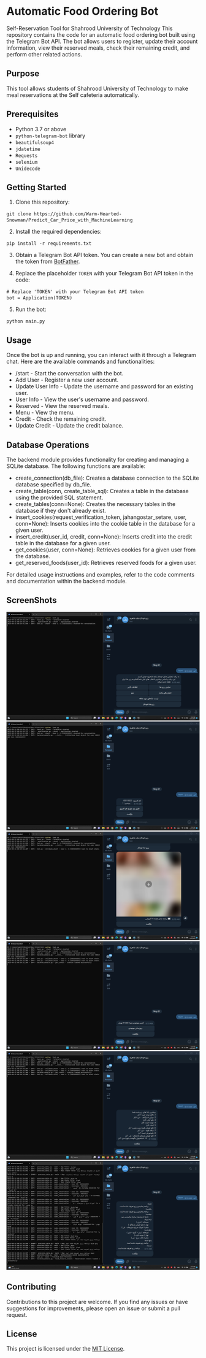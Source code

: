 # Automatic Food Ordering Bot
Self-Reservation Tool for Shahrood University of Technology
This repository contains the code for an automatic food ordering bot built using the Telegram Bot API. The bot allows users to register, update their account information, view their reserved meals, check their remaining credit, and perform other related actions.

## Purpose
This tool allows students of Shahrood University of Technology to make meal reservations at the Self cafeteria automatically.

## Prerequisites
* Python 3.7 or above
* `python-telegram-bot` library
* `beautifulsoup4`
* `jdatetime`
* `Requests`
* `selenium`
* `Unidecode`

## Getting Started
1. Clone this repository:
```
git clone https://github.com/Warm-Hearted-Snowman/Predict_Car_Price_with_MachineLearning
```
2. Install the required dependencies:
```
pip install -r requirements.txt
```
3. Obtain a Telegram Bot API token. You can create a new bot and obtain the token from [BotFather](https://core.telegram.org/bots#botfather).

4. Replace the placeholder `TOKEN` with your Telegram Bot API token in the code:
```
# Replace 'TOKEN' with your Telegram Bot API token
bot = Application(TOKEN)
```
5. Run the bot:
```
python main.py
```
## Usage
Once the bot is up and running, you can interact with it through a Telegram chat. Here are the available commands and functionalities:
* /start - Start the conversation with the bot.
* Add User - Register a new user account.
* Update User Info - Update the username and password for an existing user.
* User Info - View the user's username and password.
* Reserved - View the reserved meals.
* Menu - View the menu.
* Credit - Check the remaining credit.
* Update Credit - Update the credit balance.

## Database Operations
The backend module provides functionality for creating and managing a SQLite database. The following functions are available:
* create_connection(db_file): Creates a database connection to the SQLite database specified by db_file.
* create_table(conn, create_table_sql): Creates a table in the database using the provided SQL statement.
* create_tables(conn=None): Creates the necessary tables in the database if they don't already exist.
* insert_cookies(request_verification_token, jahangostar_setare, user, conn=None): Inserts cookies into the cookie table in the database for a given user.
* insert_credit(user_id, credit, conn=None): Inserts credit into the credit table in the database for a given user.
* get_cookies(user, conn=None): Retrieves cookies for a given user from the database.
* get_reserved_foods(user_id): Retrieves reserved foods for a given user.

For detailed usage instructions and examples, refer to the code comments and documentation within the backend module.

## ScreenShots

<img src="screenshots/(1).png">
<img src="screenshots/((2)).png">
<img src="screenshots/(3).png">
<img src="screenshots/(4).png">
<img src="screenshots/(5).png">
<img src="screenshots/(6).png">


## Contributing
Contributions to this project are welcome. If you find any issues or have suggestions for improvements, please open an issue or submit a pull request.

## License
This project is licensed under the [MIT License](https://www.mit.edu/~amini/LICENSE.md).